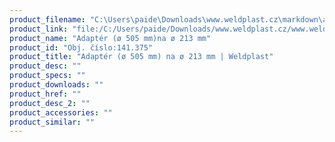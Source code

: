 ```yaml
---
product_filename: "C:\Users\paide\Downloads\www.weldplast.cz\markdown\adapter-o-505-mm-na-o-213-mm.md"
product_link: "file:/C:/Users/paide/Downloads/www.weldplast.cz/www.weldplast.cz/adapter-o-505-mm-na-o-213-mm"
product_name: "Adaptér (ø 505 mm)na ø 213 mm"
product_id: "Obj. číslo:141.375"
product_title: "Adaptér (ø 505 mm) na ø 213 mm | Weldplast"
product_desc: ""
product_specs: ""
product_downloads: ""
product_href: ""
product_desc_2: ""
product_accessories: ""
product_similar: ""
---
```

